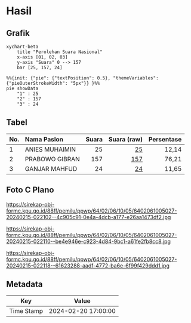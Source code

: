 # Hasil

## Grafik

```mermaid
xychart-beta
    title "Perolehan Suara Nasional"
    x-axis [01, 02, 03]
    y-axis "Suara" 0 --> 157
    bar [25, 157, 24]
```

```mermaid
%%{init: {"pie": {"textPosition": 0.5}, "themeVariables": {"pieOuterStrokeWidth": "5px"}} }%%
pie showData
    "1" : 25
    "2" : 157
    "3" : 24
```

## Tabel

| No. | Nama Paslon    | Suara | Suara (raw) | Persentase |
|:--- |:-------------- | -----:| -----------:| ----------:|
| 1   | ANIES MUHAIMIN | 25    | [25][p-1]   | 12,14      |
| 2   | PRABOWO GIBRAN | 157   | [157][p-2]  | 76,21      |
| 3   | GANJAR MAHFUD  | 24    | [24][p-3]   | 11,65      |


[p-1]: https://github.com/gigit-pemilu/pemilu-2024/blob/main/pilpres/hitung-suara/sub/64-kalimantan-timur/sub/02-kutai-kartanegara/sub/06-tenggarong/sub/1005-melayu/sub/027-tps/sub/paslon-1.txt
[p-2]: https://github.com/gigit-pemilu/pemilu-2024/blob/main/pilpres/hitung-suara/sub/64-kalimantan-timur/sub/02-kutai-kartanegara/sub/06-tenggarong/sub/1005-melayu/sub/027-tps/sub/paslon-2.txt
[p-3]: https://github.com/gigit-pemilu/pemilu-2024/blob/main/pilpres/hitung-suara/sub/64-kalimantan-timur/sub/02-kutai-kartanegara/sub/06-tenggarong/sub/1005-melayu/sub/027-tps/sub/paslon-3.txt

## Foto C Plano

https://sirekap-obj-formc.kpu.go.id/88ff/pemilu/ppwp/64/02/06/10/05/6402061005027-20240215-022102--4c905c91-0e4a-4dcb-a177-e26aa1473df2.jpg

https://sirekap-obj-formc.kpu.go.id/88ff/pemilu/ppwp/64/02/06/10/05/6402061005027-20240215-022110--be4e946e-c923-4d84-9bc1-a61fe2fb8cc8.jpg

https://sirekap-obj-formc.kpu.go.id/88ff/pemilu/ppwp/64/02/06/10/05/6402061005027-20240215-022118--61623288-aadf-4772-ba6e-6f99f429ddd1.jpg


## Metadata

| Key        | Value               |
| ---------- | ------------------- |
| Time Stamp | 2024-02-20 17:00:00 |



